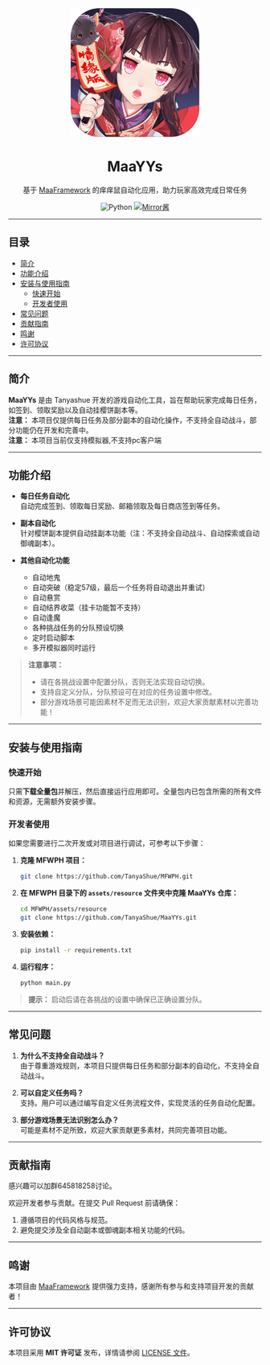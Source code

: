 <div align="center">
  <img src="app/logo.png" alt="MaaYYs Logo" width="256" height="256" />
  <h1>MaaYYs</h1>
  <p>基于 <a href="https://github.com/MaaXYZ/MaaFramework" target="_blank">MaaFramework</a> 的痒痒鼠自动化应用，助力玩家高效完成日常任务</p>
  <p>
    <img src="https://img.shields.io/badge/Python-3776AB?logo=python&logoColor=white" alt="Python" />
    <a href="https://mirrorchyan.com/zh/projects" target="_blank">
      <img src="https://img.shields.io/badge/Mirror%E9%85%B1-%239af3f6?logo=countingworkspro&logoColor=4f46e5" alt="Mirror酱" />
    </a>
  </p>
</div>  

---

## 目录
- [简介](#简介)
- [功能介绍](#功能介绍)
- [安装与使用指南](#安装与使用指南)
  - [快速开始](#快速开始)
  - [开发者使用](#开发者使用)
- [常见问题](#常见问题)
- [贡献指南](#贡献指南)
- [鸣谢](#鸣谢)
- [许可协议](#许可协议)

---

## 简介

**MaaYYs** 是由 Tanyashue 开发的游戏自动化工具，旨在帮助玩家完成每日任务，如签到、领取奖励以及自动挂樱饼副本等。  
**注意：** 本项目仅提供每日任务及部分副本的自动化操作，不支持全自动战斗，部分功能仍在开发和完善中。  
**注意：** 本项目当前仅支持模拟器,不支持pc客户端  

---

## 功能介绍

- **每日任务自动化**  
  自动完成签到、领取每日奖励、邮箱领取及每日商店签到等任务。

- **副本自动化**  
  针对樱饼副本提供自动挂副本功能（注：不支持全自动战斗、自动探索或自动御魂副本）。

- **其他自动化功能**
  - 自动地鬼
  - 自动突破（稳定57级，最后一个任务将自动退出并重试）
  - 自动悬赏
  - 自动结界收菜（挂卡功能暂不支持）
  - 自动逢魔
  - 各种挑战任务的分队预设切换
  - 定时启动脚本
  - 多开模拟器同时运行

> **注意事项：**  
> - 请在各挑战设置中配置分队，否则无法实现自动切换。  
> - 支持自定义分队，分队预设可在对应的任务设置中修改。  
> - 部分游戏场景可能因素材不足而无法识别，欢迎大家贡献素材以完善功能！

---

## 安装与使用指南

### 快速开始

只需**下载全量包**并解压，然后直接运行应用即可。全量包内已包含所需的所有文件和资源，无需额外安装步骤。


### 开发者使用

如果您需要进行二次开发或对项目进行调试，可参考以下步骤：

1. **克隆 MFWPH 项目：**
   ```bash
   git clone https://github.com/TanyaShue/MFWPH.git
   ```

2. **在 MFWPH 目录下的 `assets/resource` 文件夹中克隆 MaaYYs 仓库：**
   ```bash
   cd MFWPH/assets/resource
   git clone https://github.com/TanyaShue/MaaYYs.git
   ```

3. **安装依赖：**
   ```bash
   pip install -r requirements.txt
   ```

4. **运行程序：**
   ```bash
   python main.py
   ```

> **提示：** 启动后请在各挑战的设置中确保已正确设置分队。

---

## 常见问题

1. **为什么不支持全自动战斗？**  
   由于尊重游戏规则，本项目只提供每日任务和部分副本的自动化，不支持全自动战斗。

2. **可以自定义任务吗？**  
   支持。用户可以通过编写自定义任务流程文件，实现灵活的任务自动化配置。

3. **部分游戏场景无法识别怎么办？**  
   可能是素材不足所致，欢迎大家贡献更多素材，共同完善项目功能。

---

## 贡献指南

感兴趣可以加群645818258讨论。

欢迎开发者参与贡献。在提交 Pull Request 前请确保：

1. 遵循项目的代码风格与规范。
2. 避免提交涉及全自动副本或御魂副本相关功能的代码。

---

## 鸣谢

本项目由 [MaaFramework](https://github.com/MaaXYZ/MaaFramework) 提供强力支持，感谢所有参与和支持项目开发的贡献者！

---

## 许可协议

本项目采用 **MIT 许可证** 发布，详情请参阅 [LICENSE 文件](LICENSE)。
